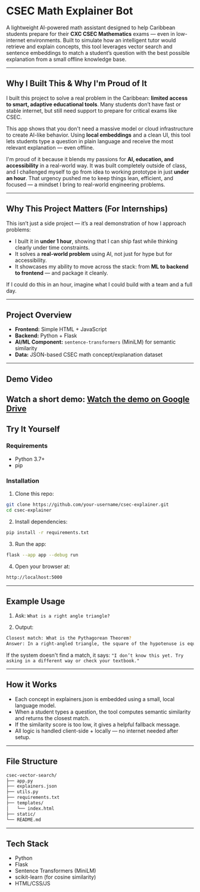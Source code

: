 # CSEC Math Explainer Bot

A lightweight AI-powered math assistant designed to help Caribbean students prepare for their **CXC CSEC Mathematics** exams — even in low-internet environments. Built to simulate how an intelligent tutor would retrieve and explain concepts, this tool leverages vector search and sentence embeddings to match a student’s question with the best possible explanation from a small offline knowledge base.

---

## Why I Built This & Why I'm Proud of It

I built this project to solve a real problem in the Caribbean: **limited access to smart, adaptive educational tools**. Many students don’t have fast or stable internet, but still need support to prepare for critical exams like CSEC.

This app shows that you don't need a massive model or cloud infrastructure to create AI-like behavior. Using **local embeddings** and a clean UI, this tool lets students type a question in plain language and receive the most relevant explanation — even offline.

I'm proud of it because it blends my passions for **AI, education, and accessibility** in a real-world way. It was built completely outside of class, and I challenged myself to go from idea to working prototype in just **under an hour**. That urgency pushed me to keep things lean, efficient, and focused — a mindset I bring to real-world engineering problems.

---

## Why This Project Matters (For Internships)

This isn’t just a side project — it’s a real demonstration of how I approach problems:

- I built it in **under 1 hour**, showing that I can ship fast while thinking clearly under time constraints.
- It solves a **real-world problem** using AI, not just for hype but for accessibility.
- It showcases my ability to move across the stack: from **ML to backend to frontend** — and package it cleanly.

If I could do this in an hour, imagine what I could build with a team and a full day.

---

## Project Overview

- **Frontend:** Simple HTML + JavaScript
- **Backend:** Python + Flask
- **AI/ML Component:** `sentence-transformers` (MiniLM) for semantic similarity
- **Data:** JSON-based CSEC math concept/explanation dataset

---

## Demo Video

Watch a short demo:
[Watch the demo on Google Drive](https://drive.google.com/file/d/1xRCm3W0n8ega0iHN-s2-tW3sKXDLPYaa/view?usp=sharing)
---

## Try It Yourself

### Requirements

- Python 3.7+
- pip

### Installation

1. Clone this repo:

```bash
git clone https://github.com/your-username/csec-explainer.git
cd csec-explainer
```

2. Install dependencies:
```bash
pip install -r requirements.txt
```

3. Run the app:
```bash
flask --app app --debug run
```

4. Open your browser at:
```bash
http://localhost:5000
```

---

## Example Usage

1. Ask:
`What is a right angle triangle?`

2. Output:
```bash
Closest match: What is the Pythagorean Theorem?
Answer: In a right-angled triangle, the square of the hypotenuse is equal to the sum of the squares of the other two sides.
```

If the system doesn't find a match, it says:
`"I don’t know this yet. Try asking in a different way or check your textbook."`

---

## How it Works

- Each concept in explainers.json is embedded using a small, local language model.
- When a student types a question, the tool computes semantic similarity and returns the closest match.
- If the similarity score is too low, it gives a helpful fallback message.
- All logic is handled client-side + locally — no internet needed after setup.

---

## File Structure
```bash
csec-vector-search/
├── app.py
├── explainers.json
├── utils.py
├── requirements.txt
├── templates/
│   └── index.html
├── static/
└── README.md
```

---

## Tech Stack

- Python
- Flask
- Sentence Transformers (MiniLM)
- scikit-learn (for cosine similarity)
- HTML/CSS/JS